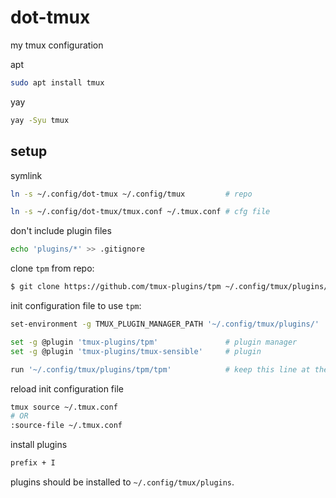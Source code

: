 # dot-tmux

my tmux configuration

apt

```sh
sudo apt install tmux
```

yay

```sh
yay -Syu tmux
```

## setup

symlink

```sh
ln -s ~/.config/dot-tmux ~/.config/tmux         # repo

ln -s ~/.config/dot-tmux/tmux.conf ~/.tmux.conf # cfg file
```

don't include plugin files
```sh
echo 'plugins/*' >> .gitignore
```

clone `tpm` from repo:

```sh
$ git clone https://github.com/tmux-plugins/tpm ~/.config/tmux/plugins/tpm
```

init configuration file to use `tpm`:

```sh
set-environment -g TMUX_PLUGIN_MANAGER_PATH '~/.config/tmux/plugins/'   # change plugins install dir

set -g @plugin 'tmux-plugins/tpm'               # plugin manager
set -g @plugin 'tmux-plugins/tmux-sensible'     # plugin

run '~/.config/tmux/plugins/tpm/tpm'            # keep this line at the very bottom of cfg file
```

reload init configuration file

```sh
tmux source ~/.tmux.conf
# OR
:source-file ~/.tmux.conf
```

install plugins

```sh
prefix + I
```

plugins should be installed to `~/.config/tmux/plugins`.
